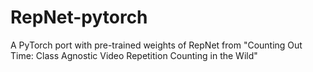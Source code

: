 # RepNet-pytorch
A PyTorch port with pre-trained weights of RepNet from "Counting Out Time: Class Agnostic Video Repetition Counting in the Wild"

